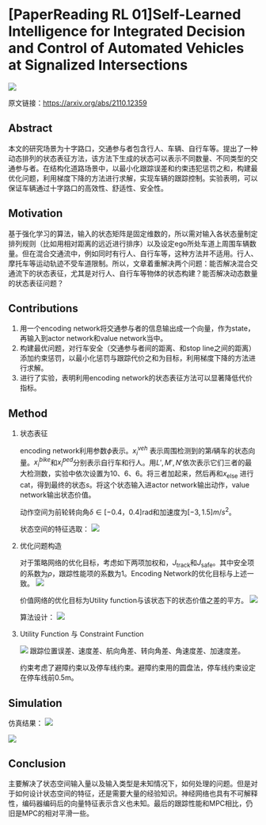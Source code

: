 # [PaperReading RL 01]Self-Learned Intelligence for Integrated Decision and Control of Automated Vehicles at Signalized Intersections

![](https://i.imgur.com/PEP9zID.png)

原文链接：https://arxiv.org/abs/2110.12359

## Abstract
本文的研究场景为十字路口，交通参与者包含行人、车辆、自行车等。提出了一种动态排列的状态表征方法，该方法下生成的状态可以表示不同数量、不同类型的交通参与者。在结构化道路场景中，以最小化跟踪误差和约束违犯惩罚之和，构建最优化问题，利用梯度下降的方法进行求解，实现车辆的跟踪控制。实验表明，可以保证车辆通过十字路口的高效性、舒适性、安全性。
## Motivation
基于强化学习的算法，输入的状态矩阵是固定维数的，所以需对输入各状态量制定排列规则（比如用相对距离的远近进行排序）以及设定ego所处车道上周围车辆数量。但在混合交通流中，例如同时有行人、自行车等，这种方法并不适用。行人、摩托车等运动轨迹不受车道限制。所以，文章着重解决两个问题：能否解决混合交通流下的状态表征，尤其是对行人、自行车等物体的状态构建？能否解决动态数量的状态表征问题？
## Contributions
1. 用一个encoding network将交通参与者的信息输出成一个向量，作为state，再输入到actor network和value network当中。
2. 构建最优问题，对行车安全（交通参与者间的距离、和stop line之间的距离）添加约束惩罚，以最小化惩罚与跟踪代价之和为目标，利用梯度下降的方法进行求解。
3. 进行了实验，表明利用encoding network的状态表征方法可以显著降低代价指标。
## Method
1. 状态表征

    encoding network利用参数$\phi$表示。$x_{i}^{veh}$ 表示周围检测到的第$i$辆车的状态向量。$x_{i}^{bike}$和$x_{i}^{ped}$分别表示自行车和行人。用$L',M',N'$依次表示它们三者的最大检测数，实验中依次设置为10、6、6。将三者加起来，然后再和$x_{\text{else}}$ 进行cat，得到最终的状态$s$。将这个状态输入进actor network输出动作，value network输出状态价值。
    
    动作空间为前轮转向角$\delta \in [-0.4，0.4]$rad和加速度为$[-3,1.5]m/s^{2}$。
    
    状态空间的特征选取：
    ![](https://i.imgur.com/aOs94FS.png)

    
2. 优化问题构造
    
    对于策略网络的优化目标，考虑如下两项加权和，$J_{\text{track}}$和$J_{\text{safe}}$。其中安全项的系数为$\rho$，跟踪性能项的系数为1。Encoding Network的优化目标与上述一致。
    ![](https://i.imgur.com/V9ub9AF.png)
    
    价值网络的优化目标为Utility function与该状态下的状态价值之差的平方。
    ![](https://i.imgur.com/Q7wDePI.png)
    
    算法设计：
    ![](https://i.imgur.com/WWt86f2.png)
    
5. Utility Function 与 Constraint Function
    
    ![](https://i.imgur.com/XEe58DD.png)
    跟踪位置误差、速度差、航向角差、转向角差、角速度差、加速度差。
    
    约束考虑了避障约束以及停车线约束。避障约束用的圆盘法，停车线约束设定在停车线前0.5m。
    
## Simulation
仿真结果：
    ![](https://i.imgur.com/gaozYva.png)

![](https://i.imgur.com/CUMyCTj.png)

## Conclusion

主要解决了状态空间输入量以及输入类型是未知情况下，如何处理的问题。但是对于如何设计状态空间的特征，还是需要大量的经验知识。神经网络也具有不可解释性，编码器编码后的向量特征表示含义也未知。最后的跟踪性能和MPC相比，仍旧是MPC的相对平滑一些。